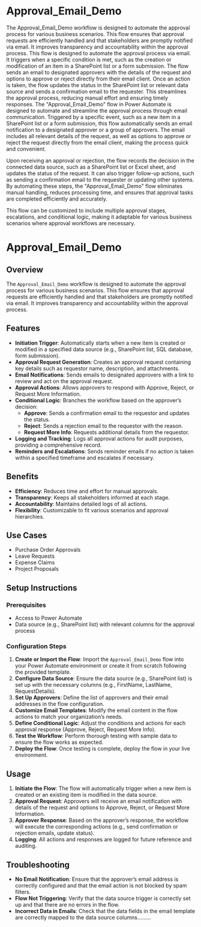 # Approval_Email_Demo
The Approval_Email_Demo workflow is designed to automate the approval process for various business scenarios. This flow ensures that approval requests are efficiently handled and that stakeholders are promptly notified via email. It improves transparency and accountability within the approval process. This flow is designed to automate the approval process via email. It triggers when a specific condition is met, such as the creation or modification of an item in a SharePoint list or a form submission. The flow sends an email to designated approvers with the details of the request and options to approve or reject directly from their email client. Once an action is taken, the flow updates the status in the SharePoint list or relevant data source and sends a confirmation email to the requester. This streamlines the approval process, reducing manual effort and ensuring timely responses.
The "Approval_Email_Demo" flow in Power Automate is designed to automate and streamline the approval process through email communication. Triggered by a specific event, such as a new item in a SharePoint list or a form submission, this flow automatically sends an email notification to a designated approver or a group of approvers. The email includes all relevant details of the request, as well as options to approve or reject the request directly from the email client, making the process quick and convenient.

Upon receiving an approval or rejection, the flow records the decision in the connected data source, such as a SharePoint list or Excel sheet, and updates the status of the request. It can also trigger follow-up actions, such as sending a confirmation email to the requester or updating other systems. By automating these steps, the "Approval_Email_Demo" flow eliminates manual handling, reduces processing time, and ensures that approval tasks are completed efficiently and accurately.

This flow can be customized to include multiple approval stages, escalations, and conditional logic, making it adaptable for various business scenarios where approval workflows are necessary.

# Approval_Email_Demo

## Overview

The `Approval_Email_Demo` workflow is designed to automate the approval process for various business scenarios. This flow ensures that approval requests are efficiently handled and that stakeholders are promptly notified via email. It improves transparency and accountability within the approval process.

## Features

- **Initiation Trigger**: Automatically starts when a new item is created or modified in a specified data source (e.g., SharePoint list, SQL database, form submission).
- **Approval Request Generation**: Creates an approval request containing key details such as requestor name, description, and attachments.
- **Email Notifications**: Sends emails to designated approvers with a link to review and act on the approval request.
- **Approval Actions**: Allows approvers to respond with Approve, Reject, or Request More Information.
- **Conditional Logic**: Branches the workflow based on the approver’s decision:
  - **Approve**: Sends a confirmation email to the requestor and updates the status.
  - **Reject**: Sends a rejection email to the requestor with the reason.
  - **Request More Info**: Requests additional details from the requestor.
- **Logging and Tracking**: Logs all approval actions for audit purposes, providing a comprehensive record.
- **Reminders and Escalations**: Sends reminder emails if no action is taken within a specified timeframe and escalates if necessary.

## Benefits

- **Efficiency**: Reduces time and effort for manual approvals.
- **Transparency**: Keeps all stakeholders informed at each stage.
- **Accountability**: Maintains detailed logs of all actions.
- **Flexibility**: Customizable to fit various scenarios and approval hierarchies.

## Use Cases

- Purchase Order Approvals
- Leave Requests
- Expense Claims
- Project Proposals

## Setup Instructions

### Prerequisites

- Access to Power Automate
- Data source (e.g., SharePoint list) with relevant columns for the approval process

### Configuration Steps

1. **Create or Import the Flow**: Import the `Approval_Email_Demo` flow into your Power Automate environment or create it from scratch following the provided template.
2. **Configure Data Source**: Ensure the data source (e.g., SharePoint list) is set up with the necessary columns (e.g., FirstName, LastName, RequestDetails).
3. **Set Up Approvers**: Define the list of approvers and their email addresses in the flow configuration.
4. **Customize Email Templates**: Modify the email content in the flow actions to match your organization’s needs.
5. **Define Conditional Logic**: Adjust the conditions and actions for each approval response (Approve, Reject, Request More Info).
6. **Test the Workflow**: Perform thorough testing with sample data to ensure the flow works as expected.
7. **Deploy the Flow**: Once testing is complete, deploy the flow in your live environment.

## Usage

1. **Initiate the Flow**: The flow will automatically trigger when a new item is created or an existing item is modified in the data source.
2. **Approval Request**: Approvers will receive an email notification with details of the request and options to Approve, Reject, or Request More Information.
3. **Approver Response**: Based on the approver’s response, the workflow will execute the corresponding actions (e.g., send confirmation or rejection emails, update status).
4. **Logging**: All actions and responses are logged for future reference and auditing.

## Troubleshooting

- **No Email Notification**: Ensure that the approver’s email address is correctly configured and that the email action is not blocked by spam filters.
- **Flow Not Triggering**: Verify that the data source trigger is correctly set up and that there are no errors in the flow.
- **Incorrect Data in Emails**: Check that the data fields in the email template are correctly mapped to the data source columns.........





